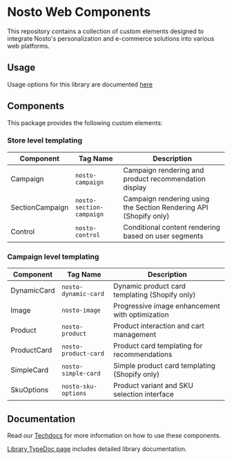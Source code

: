 # Nosto Web Components

This repository contains a collection of custom elements designed to integrate Nosto's personalization and e-commerce solutions into various web platforms.

## Usage

Usage options for this library are documented [here](https://docs.nosto.com/techdocs/apis/frontend/oss/web-components/loading-web-components)

## Components

This package provides the following custom elements:

### Store level templating

| Component       | Tag Name                 | Description                                                       |
| --------------- | ------------------------ | ----------------------------------------------------------------- |
| Campaign        | `nosto-campaign`         | Campaign rendering and product recommendation display             |
| SectionCampaign | `nosto-section-campaign` | Campaign rendering using the Section Rendering API (Shopify only) |
| Control         | `nosto-control`          | Conditional content rendering based on user segments              |

### Campaign level templating

| Component   | Tag Name             | Description                                     |
| ----------- | -------------------- | ----------------------------------------------- |
| DynamicCard | `nosto-dynamic-card` | Dynamic product card templating (Shopify only)  |
| Image       | `nosto-image`        | Progressive image enhancement with optimization |
| Product     | `nosto-product`      | Product interaction and cart management         |
| ProductCard | `nosto-product-card` | Product card templating for recommendations     |
| SimpleCard | `nosto-simple-card` | Simple product card templating (Shopify only) |
| SkuOptions  | `nosto-sku-options`  | Product variant and SKU selection interface     |

## Documentation

Read our [Techdocs](https://docs.nosto.com/techdocs/apis/frontend/oss/web-components) for more information on how to use these components.

[Library TypeDoc page](https://nosto.github.io/web-components) includes detailed library documentation.

